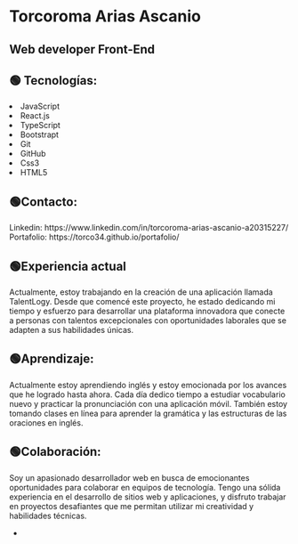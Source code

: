 <!DOCTYPE html>
<html lang="en">
<head>
    <meta charset="UTF-8">
    <meta http-equiv="X-UA-Compatible" content="IE=edge">
    <meta name="viewport" content="width=device-width, initial-scale=1.0">
</head>
<body>
    <div align="">
        <h1 > Torcoroma Arias Ascanio</h1>
        <h2>Web developer Front-End</h2>
        <h2>🟢 Tecnologías:</h2>
        <li>JavaScript</li>
        <li> React.js</li>
        <li>TypeScript</li>
        <li>Bootstrapt</li>
         <li>Git</li>
        <li>GitHub</li>
        <li>Css3</li>
        <li>HTML5</li>
        <h2> 🟢Contacto: </h2> 
       <p>Linkedin: https://www.linkedin.com/in/torcoroma-arias-ascanio-a20315227/ <br>
           Portafolio: https://torco34.github.io/portafolio/
       </p> 
        <h2> 🟢Experiencia actual</h2>
        <p>Actualmente, estoy trabajando en la creación de una aplicación llamada TalentLogy. Desde que comencé este proyecto, he estado dedicando mi tiempo y esfuerzo para desarrollar una plataforma 
         innovadora que conecte a personas con talentos excepcionales con oportunidades laborales que se adapten a sus habilidades únicas.</p>   
        <h2> 🟢Aprendizaje: </h2> 
        <p>Actualmente estoy aprendiendo inglés y estoy emocionada por los avances que he logrado hasta ahora. Cada día dedico tiempo a estudiar vocabulario nuevo y practicar la pronunciación con una 
         aplicación móvil. También estoy tomando clases en línea para aprender la gramática y las estructuras de las oraciones en inglés.</p> 
       <h2> 🟢Colaboración: </h2> 
       <p>Soy un apasionado desarrollador web en busca de emocionantes oportunidades para colaborar en equipos de tecnología. Tengo una sólida experiencia en el desarrollo de sitios web y aplicaciones, 
         y disfruto trabajar en proyectos desafiantes que me permitan utilizar mi creatividad y habilidades técnicas.</p> 

-
</div>
</body>
</html>


